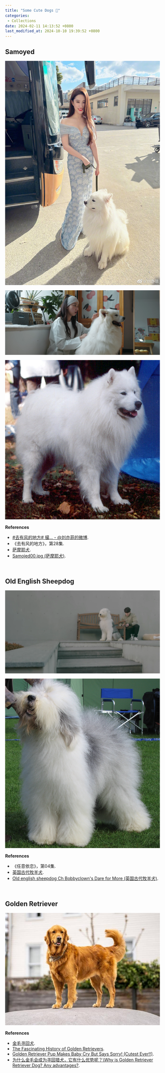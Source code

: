 ```yaml
---
title: "Some Cute Dogs 🐶"
categories:
 - Collections
date: 2024-02-11 14:13:52 +0800
last_modified_at: 2024-10-10 19:39:52 +0800
---
```


## Samoyed

![003yHo7Nly1hah70j9qp5j626g35hnpf02](https://raw.githubusercontent.com/HelloWorld-1017/blog-images/main/imgs/202402161946987.jpeg)

![image-20240216195409875](https://raw.githubusercontent.com/HelloWorld-1017/blog-images/main/imgs/202402161954182.png)

<img src="https://raw.githubusercontent.com/HelloWorld-1017/blog-images/main/imgs/202402111419976.jpg" alt="Samojed00" style="zoom:67%;" />

**References** 

- [#去有风的地方# 撮... - @刘亦菲的微博](https://weibo.com/3261134763/Mq6y8hFqI).
- 《去有风的地方》，第28集.
- [萨摩耶犬](https://zh.wikipedia.org/wiki/%E8%96%A9%E6%91%A9%E8%80%B6%E7%8A%AC).
- [Samojed00.jpg (萨摩耶犬)](https://zh.wikipedia.org/wiki/%E8%96%A9%E6%91%A9%E8%80%B6%E7%8A%AC#/media/File:Samojed00.jpg).

<br>

## Old English Sheepdog

![image-20240216194512091](https://raw.githubusercontent.com/HelloWorld-1017/blog-images/main/imgs/202402161945923.png)

![Old_english_sheepdog_Ch_Bobbyclown's_Dare_for_More](https://raw.githubusercontent.com/HelloWorld-1017/blog-images/main/imgs/202402111420792.jpg)

**References**

- 《任意依恋》，第04集.
- [英国古代牧羊犬](https://zh.wikipedia.org/zh-cn/%E8%8B%B1%E5%9C%8B%E5%8F%A4%E4%BB%A3%E7%89%A7%E7%BE%8A%E7%8A%AC).
- [Old english sheepdog Ch Bobbyclown's Dare for More (英国古代牧羊犬)](https://zh.wikipedia.org/zh-cn/%E8%8B%B1%E5%9C%8B%E5%8F%A4%E4%BB%A3%E7%89%A7%E7%BE%8A%E7%8A%AC#/media/File:Old_english_sheepdog_Ch_Bobbyclown's_Dare_for_More.jpg).

<br>

## Golden Retriever

<img src="https://raw.githubusercontent.com/HelloWorld-1017/blog-images/main/imgs/202402112338968.jpg" alt="images"  />

**References**

- [金毛寻回犬](https://zh.wikipedia.org/wiki/%E9%87%91%E6%AF%9B%E5%AF%BB%E5%9B%9E%E7%8A%AC).
- [The Fascinating History of Golden Retrievers](https://danspetcare.com/pets/the-fascinating-history-of-golden-retrievers).
- [Golden Retriever Pup Makes Baby Cry But Says Sorry! (Cutest Ever!!)](https://www.youtube.com/watch?v=Bx779A5USTg).
- [为什么金毛会成为寻回猎犬，它有什么优势呢？\\Why is Golden Retriever Retriever Dog? Any advantages?](https://www.youtube.com/watch?v=twRtVvPuSEw).
